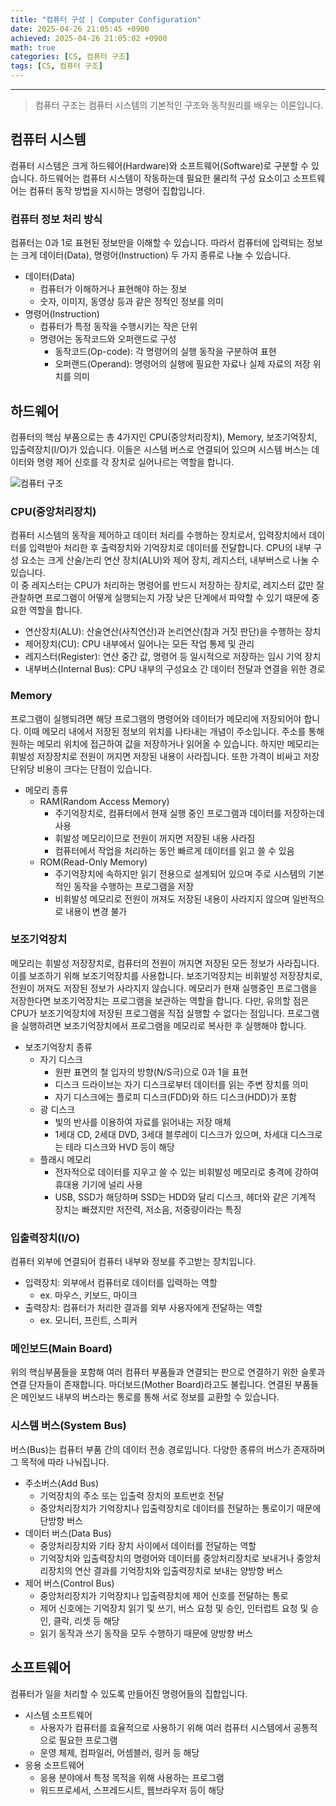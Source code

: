 ```yaml
--- 
title: "컴퓨터 구성 | Computer Configuration" 
date: 2025-04-26 21:05:45 +0900
achieved: 2025-04-26 21:05:02 +0900
math: true
categories: [CS, 컴퓨터 구조]
tags: [CS, 컴퓨터 구조]
---
```

---------- 	
> 컴퓨터 구조는 컴퓨터 시스템의 기본적인 구조와 동작원리를 배우는 이론입니다. 

## **컴퓨터 시스템**
컴퓨터 시스템은 크게 하드웨어(Hardware)와 소프트웨어(Software)로 구분할 수 있습니다. 하드웨어는 컴퓨터 시스템이 작동하는데 필요한 물리적 구성 요소이고 소프트웨어는 컴퓨터 동작 방법을 지시하는 명령어 집합입니다. 

### **컴퓨터 정보 처리 방식**
컴퓨터는 0과 1로 표현된 정보만을 이해할 수 있습니다. 따라서 컴퓨터에 입력되는 정보는 크게 데이터(Data), 명령어(Instruction) 두 가지 종류로 나눌 수 있습니다.  
- 데이터(Data)
    - 컴퓨터가 이해하거나 표현해야 하는 정보
    - 숫자, 이미지, 동영상 등과 같은 정적인 정보를 의미 
- 명령어(Instruction)
    - 컴퓨터가 특정 동작을 수행시키는 작은 단위
    - 명령어는 동작코드와 오퍼랜드로 구성
        - 동작코드(Op-code): 각 명령어의 실행 동작을 구분하여 표현
        - 오퍼랜드(Operand): 명령어의 실행에 필요한 자료나 실제 자료의 저장 위치를 의미 

## **하드웨어**

컴퓨터의 핵심 부품으로는 총 4가지인 CPU(중앙처리장치), Memory, 보조기억장치, 입출력장치(I/O)가 있습니다. 이들은 시스템 버스로 연결되어 있으며 시스템 버스는 데이터와 명령 제어 신호를 각 장치로 실어나르는 역할을 합니다. 

![컴퓨터 구조](https://img1.daumcdn.net/thumb/R1280x0/?scode=mtistory2&fname=https%3A%2F%2Fblog.kakaocdn.net%2Fdn%2FbjXThF%2FbtrS5PqX9o1%2Fp7Culq9hqqNsMEFMGTQYo0%2Fimg.png)

### **CPU(중앙처리장치)**
컴퓨터 시스템의 동작을 제어하고 데이터 처리를 수행하는 장치로서, 입력장치에서 데이터를 입력받아 처리한 후 출력장치와 기억장치로 데이터를 전달합니다. CPU의 내부 구성 요소는 크게 산술/논리 연산 장치(ALU)와 제어 장치, 레지스터, 내부버스로 나눌 수 있습니다. <br>
이 중 레지스터는 CPU가 처리하는 명령어를 반드시 저장하는 장치로, 레지스터 값만 잘 관찰하면 프로그램이 어떻게 실행되는지 가장 낮은 단계에서 파악할 수 있기 때문에 중요한 역할을 합니다. 

- 연산장치(ALU): 산술연산(사칙연산)과 논리연산(참과 거짓 판단)을 수행하는 장치
- 제어장치(CU): CPU 내부에서 일어나는 모든 작업 통제 및 관리
- 레지스터(Register): 연산 중간 값, 명령어 등 일시적으로 저장하는 임시 기억 장치 
- 내부버스(Internal Bus): CPU 내부의 구성요소 간 데이터 전달과 연결을 위한 경로

### **Memory**
프로그램이 실행되려면 해당 프로그램의 명령어와 데이터가 메모리에 저장되어야 합니다. 이때 메모리 내에서 저장된 정보의 위치를 나타내는 개념이 주소입니다. 주소를 통해 원하는 메모리 위치에 접근하여 값을 저장하거나 읽어올 수 있습니다. 하지만 메모리는 휘발성 저장장치로 전원이 꺼지면 저장된 내용이 사라집니다. 또한 가격이 비싸고 저장 단위당 비용이 크다는 단점이 있습니다. 

- 메모리 종류
    - RAM(Random Access Memory)
        - 주기억장치로, 컴퓨터에서 현재 실행 중인 프로그램과 데이터를 저장하는데 사용
        - 휘발성 메모리이므로 전원이 꺼지면 저장된 내용 사라짐
        - 컴퓨터에서 작업을 처리하는 동안 빠르게 데이터를 읽고 쓸 수 있음
    - ROM(Read-Only Memory)
        - 주기억장치에 속하지만 읽기 전용으로 설계되어 있으며 주로 시스템의 기본적인 동작을 수행하는 프로그램을 저장
        - 비휘발성 메모리로 전원이 꺼져도 저장된 내용이 사라지지 않으며 일반적으로 내용이 변경 불가

### **보조기억장치**
메모리는 휘발성 저장장치로, 컴퓨터의 전원이 꺼지면 저장된 모든 정보가 사라집니다. 이를 보조하기 위해 보조기억장치를 사용합니다. 보조기억장치는 비휘발성 저장장치로, 전원이 꺼져도 저장된 정보가 사라지지 않습니다. 메모리가 현재 실행중인 프로그램을 저장한다면 보조기억장치는 프로그램을 보관하는 역할을 합니다. 다만, 유의할 점은 CPU가 보조기억장치에 저장된 프로그램을 직접 실행할 수 없다는 점입니다. 프로그램을 실행하려면 보조기억장치에서 프로그램을 메모리로 복사한 후 실행해야 합니다. 

- 보조기억장치 종류
    - 자기 디스크
        - 원판 표면의 철 입자의 방향(N/S극)으로 0과 1을 표현
        - 디스크 드라이브는 자기 디스크로부터 데이터를 읽는 주변 장치를 의미 
        - 자기 디스크에는 플로피 디스크(FDD)와 하드 디스크(HDD)가 포함
    - 광 디스크
        - 빛의 반사를 이용하여 자료를 읽어내는 저장 매체
        - 1세대 CD, 2세대 DVD, 3세대 블루레이 디스크가 있으며, 차세대 디스크로는 테라 디스크와 HVD 등이 해당
    - 플래시 메모리
        - 전자적으로 데이터를 지우고 쓸 수 있는 비휘발성 메모리로 충격에 강하여 휴대용 기기에 널리 사용
        - USB, SSD가 해당하며 SSD는 HDD와 달리 디스크, 헤더와 같은 기계적 장치는 빠졌지만 저전력, 저소음, 저중량이라는 특징

### **입출력장치(I/O)**
컴퓨터 외부에 연결되어 컴퓨터 내부와 정보를 주고받는 장치입니다. 

- 입력장치: 외부에서 컴퓨터로 데이터를 입력하는 역할
    - ex. 마우스, 키보드, 마이크
- 출력장치: 컴퓨터가 처리한 결과를 외부 사용자에게 전달하는 역할
    - ex. 모니터, 프린트, 스피커 

### **메인보드(Main Board)** 
위의 핵심부품들을 포함해 여러 컴퓨터 부품들과 연결되는 판으로 연결하기 위한 슬롯과 연결 단자들이 존재합니다. 마더보드(Mother Board)라고도 불립니다. 연결된 부품들은 메인보드 내부의 버스라는 통로를 통해 서로 정보를 교환할 수 있습니다. 

### **시스템 버스(System Bus)** 
버스(Bus)는 컴퓨터 부품 간의 데이터 전송 경로입니다. 다양한 종류의 버스가 존재하며 그 목적에 따라 나눠집니다. 

- 주소버스(Add Bus)
    - 기억장치의 주소 또는 입출력 장치의 포트번호 전달
    - 중앙처리장치가 기억장치나 입출력장치로 데이터를 전달하는 통로이기 때문에 단방향 버스 
- 데이터 버스(Data Bus)
    - 중앙처리장치와 기타 장치 사이에서 데이터를 전달하는 역할
    - 기억장치와 입출력장치의 명령어와 데이터를 중앙처리장치로 보내거나 중앙처리장치의 연산 결과를 기억장치와 입출력장치로 보내는 양방향 버스
- 제어 버스(Control Bus)
    - 중앙처리장치가 기억장치나 입출력장치에 제어 신호를 전달하는 통로
    - 제어 신호에는 기억장치 읽기 및 쓰기, 버스 요청 및 승인, 인터럽트 요청 및 승인, 클락, 리셋 등 해당
    - 읽기 동작과 쓰기 동작을 모두 수행하기 때문에 양방향 버스 

## **소프트웨어**
컴퓨터가 일을 처리할 수 있도록 만들어진  명령어들의 집합입니다. 

- 시스템 소프트웨어 
    - 사용자가 컴퓨터를 효율적으로 사용하기 위해 여러 컴퓨터 시스템에서 공통적으로 필요한 프로그램
    - 운영 체제, 컴파일러, 어셈블러, 링커 등 해당
- 응용 소프트웨어 
    - 응용 분야에서 특정 목적을 위해 사용하는 프로그램 
    - 워드프로세서, 스프레드시트, 웹브라우저 등이 해당